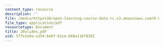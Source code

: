 ```yaml
---
content_type: resource
description: ''
file: /media/https%3A/open-learning-course-data-rc.s3.amazonaws.com/6-826-principles-of-computer-systems-spring-2002/5ffe1e8aa354be6f61ceb68a116f8392_20slides.pdf
file_type: application/pdf
resourcetype: Document
title: 20slides.pdf
uid: 5ffe1e8a-a354-be6f-61ce-b68a116f8392
---
```

